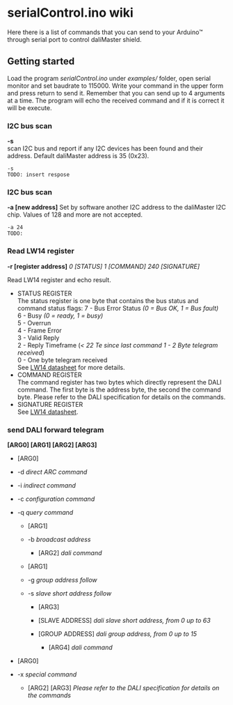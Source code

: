 # serialControl.ino wiki

Here there is a list of commands that you can send to your Arduino™ through serial port to control daliMaster shield.

## Getting started

Load the program *serialControl.ino* under *examples/* folder, open serial monitor and set baudrate to 115000. Write your command in the upper form and press return to send it. Remember that you can send up to 4 arguments at a time. The program will echo the received command and if it is correct it will be execute.

### I2C bus scan
**-s**  
scan I2C bus and report if any I2C devices has been found and their address. Default daliMaster address is 35 (0x23).
```
-s
TODO: insert respose
```
### I2C bus scan
**-a [new address]**
Set by software another I2C address to the daliMaster I2C chip. Values of 128 and more are not accepted.
```
-a 24
TODO:
```
### Read LW14 register
**-r [register address]**
*0    [STATUS]
1   [COMMAND]
240   [SIGNATURE]*

Read LW14 register and echo result.
* STATUS REGISTER  
The status register is one byte that contains the bus status and command status flags:
7 - Bus Error Status *(0 = Bus OK, 1 = Bus fault)*  
6 - Busy *(0 = ready, 1 = busy)*  
5 - Overrun  
4 - Frame Error  
3 - Valid Reply  
2 - Reply Timeframe (*< 22 Te since last command 1 - 2 Byte telegram received*)  
0 - One byte telegram received  
See [LW14 datasheet](http://shop.codemercs.com/media/files_public/okutobbwyxn/LW14_Datasheet.pdf) for more details.  
* COMMAND REGISTER  
The command register has two bytes which directly represent the DALI command. The first byte is the address byte, the second the command byte. Please refer to the DALI specification for details on the commands.
* SIGNATURE REGISTER  
See [LW14 datasheet](http://shop.codemercs.com/media/files_public/okutobbwyxn/LW14_Datasheet.pdf).

### send DALI forward telegram
**[ARG0] [ARG1] [ARG2] [ARG3]**

* [ARG0]
* -d *direct ARC command*
* -i *indirect command*
* -c *configuration command*
* -q *query command*

  * [ARG1]
  * -b *broadcast address*

    * [ARG2] *dali command*

  * [ARG1]  
  * -g *group address follow*
  * -s *slave short address follow*

    * [ARG3]
    * [SLAVE ADDRESS] *dali slave short address, from 0 up to 63*
    * [GROUP ADDRESS] *dali group address, from 0 up to 15*

      * [ARG4] *dali command*

* [ARG0]
* -x *special command*
  * [ARG2] [ARG3] *Please refer to the DALI specification for details on the commands*
